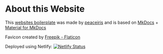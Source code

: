 # About this Website

This [websites boilerplate] was made by [peaceiris] and is based on [MkDocs] + [Material for MkDocs] 
</br>

Favicon created by [Freepik - Flaticon]

Deployed using Netlify: [![Netlify Status](https://api.netlify.com/api/v1/badges/4c45c6c5-eebd-4954-ab80-89352fe1899c/deploy-status)](https://app.netlify.com/sites/observatory-contact/deploys)

[websites boilerplate]: https://peaceiris.github.io/mkdocs-material-boilerplate/
[peaceiris]: https://peaceiris.com/
[MkDocs]: https://www.mkdocs.org/
[Material for MkDocs]: https://squidfunk.github.io/mkdocs-material/
[Freepik - Flaticon]: https://www.flaticon.com/free-icons/space
